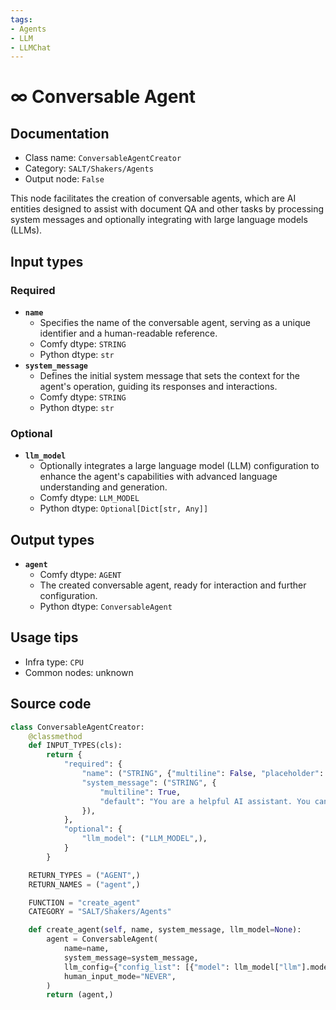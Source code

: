 ```yaml
---
tags:
- Agents
- LLM
- LLMChat
---
```


# ∞ Conversable Agent
## Documentation
- Class name: `ConversableAgentCreator`
- Category: `SALT/Shakers/Agents`
- Output node: `False`

This node facilitates the creation of conversable agents, which are AI entities designed to assist with document QA and other tasks by processing system messages and optionally integrating with large language models (LLMs).
## Input types
### Required
- **`name`**
    - Specifies the name of the conversable agent, serving as a unique identifier and a human-readable reference.
    - Comfy dtype: `STRING`
    - Python dtype: `str`
- **`system_message`**
    - Defines the initial system message that sets the context for the agent's operation, guiding its responses and interactions.
    - Comfy dtype: `STRING`
    - Python dtype: `str`
### Optional
- **`llm_model`**
    - Optionally integrates a large language model (LLM) configuration to enhance the agent's capabilities with advanced language understanding and generation.
    - Comfy dtype: `LLM_MODEL`
    - Python dtype: `Optional[Dict[str, Any]]`
## Output types
- **`agent`**
    - Comfy dtype: `AGENT`
    - The created conversable agent, ready for interaction and further configuration.
    - Python dtype: `ConversableAgent`
## Usage tips
- Infra type: `CPU`
- Common nodes: unknown


## Source code
```python
class ConversableAgentCreator:
	@classmethod
	def INPUT_TYPES(cls):
		return {
			"required": {
				"name": ("STRING", {"multiline": False, "placeholder": "Assistant"}),
				"system_message": ("STRING", {
					"multiline": True,
					"default": "You are a helpful AI assistant. You can help with document QA. Return 'TERMINATE' when the task is done."
				}),
			},
			"optional": {
				"llm_model": ("LLM_MODEL",),
			}
		}

	RETURN_TYPES = ("AGENT",)
	RETURN_NAMES = ("agent",)

	FUNCTION = "create_agent"
	CATEGORY = "SALT/Shakers/Agents"

	def create_agent(self, name, system_message, llm_model=None):
		agent = ConversableAgent(
			name=name,
			system_message=system_message,
			llm_config={"config_list": [{"model": llm_model["llm"].model, "api_key": llm_model["llm"].api_key}]} if llm_model is not None else False,
			human_input_mode="NEVER",
		)
		return (agent,)

```

